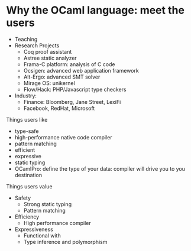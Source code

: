 # Why the OCaml language: meet the users

+ Teaching
+ Research Projects
    + Coq proof assistant
    + Astree static analyzer
    + Frama-C platform: analysis of C code
    + Ocsigen: advanced web application framework
    + Alt-Ergo: advanced SMT solver
    + Mirage OS: unikernel
    + Flow/Hack: PHP/Javascript type checkers
+ Industry:
    + Finance: Bloomberg, Jane Street, LexiFi
    + Facebook, RedHat, Microsoft

Things users like

+ type-safe
+ high-performance native code compiler
+ pattern matching
+ efficient
+ expressive
+ static typing
+ OCamlPro: define the type of your data: compiler will drive you to you destination

Things users value
+ Safety
    + Strong static typing
    + Pattern matching
+ Efficiency
    + High performance compiler
+ Expressiveness
    + Functional with
    + Type inference and polymorphism
